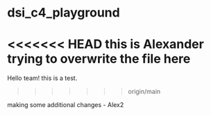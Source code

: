 # dsi_c4_playground

<<<<<<< HEAD
this is Alexander trying to overwrite the file here
=======
Hello team! this is a test.
>>>>>>> origin/main

making some additional changes - Alex2